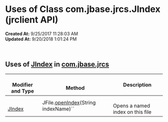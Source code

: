 # Uses of Class com.jbase.jrcs.JIndex (jrclient   API)

**Created At:** 9/25/2017 11:28:03 AM  
**Updated At:** 9/20/2018 1:01:24 PM  

<script type="text/javascript"><!--
    try {
        if (location.href.indexOf('is-external=true') == -1) {
            parent.document.title="Uses of Class com.jbase.jrcs.JIndex (jrclient   API)";
        }
    }
    catch(err) {
    }
//--></script><noscript style=""><br></noscript>


## Uses of [JIndex](/jrcs/com_jbase_jrcs_jindex "class in com.jbase.jrcs") in [com.jbase.jrcs](/jrcs/com_jbase_jrcs_package-summary)




| <br>Modifier and Type<br> | <br>Method<br> |  Description<br> |
| --- | --- | --- |
| <br>[JIndex](/jrcs/com_jbase_jrcs_jindex "class in com.jbase.jrcs")<br> | JFile.[openIndex](/jrcs/com_jbase_jrcs_JFile#openIndex-java.lang.String-)(String indexName)``<br> | <br>Opens a named index on this file<br> |
<!-- ======= START OF BOTTOM NAVBAR ====== -->
<!--   -->
